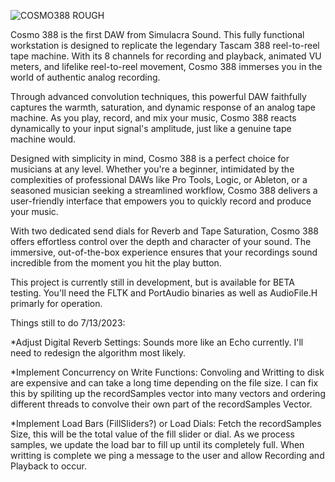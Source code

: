 
![COSMO388 ROUGH](https://github.com/Paulappaul/COSMO388---Tape-Emulator/assets/38223440/0dad1c8b-67fd-4011-b359-b8f9115f3007)

Cosmo 388 is the first DAW from Simulacra Sound. This fully functional workstation is designed to replicate the legendary Tascam 388 reel-to-reel tape machine. With its 8 channels for recording and playback, animated VU meters, and lifelike reel-to-reel movement, Cosmo 388 immerses you in the world of authentic analog recording.

Through advanced convolution techniques, this powerful DAW faithfully captures the warmth, saturation, and dynamic response of an analog tape machine. As you play, record, and mix your music, Cosmo 388 reacts dynamically to your input signal's amplitude, just like a genuine tape machine would.

Designed with simplicity in mind, Cosmo 388 is a perfect choice for musicians at any level. Whether you're a beginner, intimidated by the complexities of professional DAWs like Pro Tools, Logic, or Ableton, or a seasoned musician seeking a streamlined workflow, Cosmo 388 delivers a user-friendly interface that empowers you to quickly record and produce your music.

With two dedicated send dials for Reverb and Tape Saturation, Cosmo 388 offers effortless control over the depth and character of your sound. The immersive, out-of-the-box experience ensures that your recordings sound incredible from the moment you hit the play button.


This project is currently still in development, but is available for BETA testing. You'll need the FLTK and PortAudio binaries as well as AudioFile.H primarly for operation. 


Things still to do 7/13/2023:


*Adjust Digital Reverb Settings: Sounds more like an Echo currently. I'll need to redesign the algorithm most likely. 

*Implement Concurrency on Write Functions: Convoling and Writting to disk are expensive and can take a long time depending on the file size. I can fix this by spiliting up the recordSamples vector into many vectors and ordering different threads to convolve their own part of the recordSamples Vector. 

*Implement Load Bars (FillSliders?) or Load Dials: Fetch the recordSamples Size, this will be the total value of the fill slider or dial. As we process samples, we update the load bar to fill up until its completely full. When writting is complete we ping a message to the user and allow Recording and Playback to occur. 
